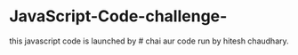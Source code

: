 # JavaScript-Code-challenge-
this javascript code is launched by # chai aur code run by hitesh chaudhary.
